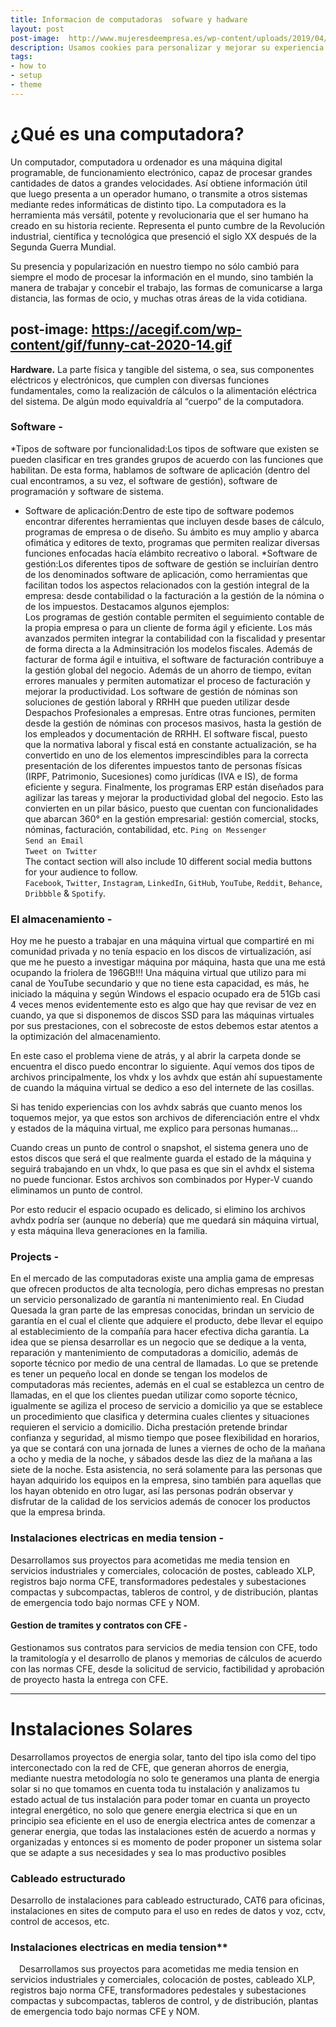 ```yaml
---
title: Informacion de computadoras  sofware y hadware
layout: post
post-image:  http://www.mujeresdeempresa.es/wp-content/uploads/2019/04/soporte-tecnico-con-inteligencia-artificial.jpg
description: Usamos cookies para personalizar y mejorar su experiencia en nuestro sitio, como se describe en la herramienta de consentimiento de cookies. Puede aceptar todas las cookies de nuestro sitio si hace clic en "Aceptar todo" o rechazar las cookies no esenciales si hace clic en "Rechazar todo"
tags:
- how to
- setup
- theme
---
```


# ¿Qué es una computadora?
Un computador, computadora u ordenador es una máquina digital programable, de funcionamiento electrónico, capaz de procesar grandes cantidades de datos a grandes velocidades. Así obtiene información útil que luego presenta a un operador humano, o transmite a otros sistemas mediante redes informáticas de distinto tipo.
La computadora es la herramienta más versátil, potente y revolucionaria que el ser humano ha creado en su historia reciente. Representa el punto cumbre de la Revolución industrial, científica y tecnológica que presenció el siglo XX después de la Segunda Guerra Mundial.

Su presencia y popularización en nuestro tiempo no sólo cambió para siempre el modo de procesar la información en el mundo, sino también la manera de trabajar y concebir el trabajo, las formas de comunicarse a larga distancia, las formas de ocio, y muchas otras áreas de la vida cotidiana.

post-image: https://acegif.com/wp-content/gif/funny-cat-2020-14.gif
---

**Hardware.** La parte física y tangible del sistema, o sea, sus componentes eléctricos y electrónicos, que cumplen con diversas funciones fundamentales, como la realización de cálculos o la alimentación eléctrica del sistema. De algún modo equivaldría al “cuerpo” de la computadora.


###  Software  -
*Tipos de software por funcionalidad:Los tipos de software que existen se pueden clasificar en tres grandes grupos de acuerdo con las funciones que habilitan. De esta forma, hablamos de software de aplicación (dentro del cual encontramos, a su vez, el software de gestión), software de programación y software de sistema.
* Software de aplicación:Dentro de este tipo de software podemos encontrar diferentes herramientas que incluyen desde bases de cálculo, programas de empresa o de diseño. Su ámbito es muy amplio y abarca ofimática y editores de texto, programas que permiten realizar diversas funciones enfocadas hacía elámbito recreativo o laboral.
*Software de gestión:Los diferentes tipos de software de gestión se incluirían dentro de los denominados software de aplicación, como herramientas que facilitan todos los aspectos relacionados con la gestión integral de la empresa: desde contabilidad o la facturación a la gestión de la nómina o de los impuestos. Destacamos algunos ejemplos:  
Los programas de gestión contable permiten el seguimiento contable de la propia empresa o para un cliente de forma ágil y eficiente. Los más avanzados permiten integrar la contabilidad con la fiscalidad y presentar de forma directa a la Adminsitración los modelos fiscales. 
Además de facturar de forma ágil e intuitiva, el software de facturación contribuye a la gestión global del negocio. Además de un ahorro de tiempo, evitan errores manuales y permiten automatizar el proceso de facturación y mejorar la productividad.
Los software de gestión de nóminas son soluciones de gestión laboral y RRHH que pueden utilizar desde Despachos Profesionales a empresas. Entre otras funciones, permiten desde la gestión de nóminas con procesos masivos, hasta la gestión de los empleados y documentación de RRHH. 
El software fiscal, puesto que la normativa laboral y fiscal está en constante actualización, se ha convertido en uno de los elementos imprescindibles para la correcta presentación de los diferentes impuestos tanto de personas físicas (IRPF, Patrimonio, Sucesiones) como jurídicas (IVA e IS), de forma eficiente y segura.
Finalmente, los programas ERP están diseñados para agilizar las tareas y mejorar la productividad global del negocio. Esto las convierten en un pilar básico, puesto que cuentan con funcionalidades que abarcan 360° en la gestión empresarial: gestión comercial, stocks, nóminas, facturación, contabilidad, etc. 
`Ping on Messenger`<br>
`Send an Email`<br>
`Tweet on Twitter`<br>
The contact section will also include 10 different social media buttons for your audience to follow.<br>
`Facebook`, `Twitter`, `Instagram`, `LinkedIn`, `GitHub`, `YouTube`, `Reddit`, `Behance`, `Dribbble` & `Spotify`.

### El almacenamiento -
Hoy me he puesto a trabajar en una máquina virtual que compartiré en mi comunidad privada y no tenía espacio en los discos de virtualización, así que me he puesto a investigar máquina por máquina, hasta que una me está ocupando la friolera de 196GB!!! Una máquina virtual que utilizo para mi canal de YouTube secundario y que no tiene esta capacidad, es más, he iniciado la máquina y según Windows el espacio ocupado era de 51Gb casi 4 veces menos evidentemente esto es algo que hay que revisar de vez en cuando, ya que si disponemos de discos SSD para las máquinas virtuales por sus prestaciones, con el sobrecoste de estos debemos estar atentos a la optimización del almacenamiento.

En este caso el problema viene de atrás, y al abrir la carpeta donde se encuentra el disco puedo encontrar lo siguiente.
Aquí vemos dos tipos de archivos principalmente, los vhdx y los avhdx que están ahí supuestamente de cuando la máquina virtual se dedico a eso del internete de las cosillas.

Si has tenido experiencias con los avhdx sabrás que cuanto menos los toquemos mejor, ya que estos son archivos de diferenciación entre el vhdx y estados de la máquina virtual, me explico para personas humanas…

Cuando creas un punto de control o snapshot, el sistema genera uno de estos discos que será el que realmente guarda el estado de la máquina y seguirá trabajando en un vhdx, lo que pasa es que sin el avhdx el sistema no puede funcionar. Estos archivos son combinados por Hyper-V cuando eliminamos un punto de control.

Por esto reducir el espacio ocupado es delicado, si elimino los archivos avhdx podría ser (aunque no debería) que me quedará sin máquina virtual, y esta máquina lleva generaciones en la familia.
### Projects -
En el mercado de las computadoras existe una amplia gama de empresas que ofrecen
productos de alta tecnología, pero dichas empresas no prestan un servicio personalizado
de garantía ni mantenimiento real. En Ciudad Quesada la gran parte de las empresas
conocidas, brindan un servicio de garantía en el cual el cliente que adquiere el producto,
debe llevar el equipo al establecimiento de la compañía para hacer efectiva dicha
garantía.
La idea que se piensa desarrollar es un negocio que se dedique a la venta, reparación y
mantenimiento de computadoras a domicilio, además de soporte técnico por medio de
una central de llamadas.
Lo que se pretende es tener un pequeño local en donde se tengan los modelos de
computadoras más recientes, además en el cual se establezca un centro de llamadas, en
el que los clientes puedan utilizar como soporte técnico, igualmente se agiliza el proceso
de servicio a domicilio ya que se establece un procedimiento que clasifica y determina
cuales clientes y situaciones requieren el servicio a domicilio.
Dicha prestación pretende brindar confianza y seguridad, al mismo tiempo que posee
flexibilidad en horarios, ya que se contará con una jornada de lunes a viernes de ocho de
la mañana a ocho y media de la noche, y sábados desde las diez de la mañana a las siete
de la noche.
Esta asistencia, no será solamente para las personas que hayan adquirido los equipos en
la empresa, sino también para aquellas que los hayan obtenido en otro lugar, así las
personas podrán observar y disfrutar de la calidad de los servicios además de conocer
los productos que la empresa brinda.


### Instalaciones electricas en media tension -
Desarrollamos sus proyectos para acometidas me media tension en servicios industriales y comerciales, colocación de postes, cableado XLP, registros bajo norma CFE, transformadores pedestales y subestaciones compactas y subcompactas, tableros de control, y de distribución, plantas de emergencia todo bajo normas CFE y NOM.
#### Gestion de tramites y contratos con CFE -

Gestionamos sus contratos para servicios de media tension con CFE, todo la tramitología y el desarrollo de planos y memorias de cálculos de acuerdo con las normas CFE, desde la solicitud de servicio, factibilidad y aprobación de proyecto hasta la entrega con CFE.


---

# Instalaciones Solares
Desarrollamos proyectos de energia solar, tanto del tipo isla como del tipo interconectado con la red de CFE, que generan ahorros de energia, mediante nuestra metodología no solo te generamos una planta de energia solar si no que tomamos en cuenta toda tu instalación y analizamos tu estado actual de tus instalación para poder tomar en cuanta un proyecto integral energético, no solo que genere energia electrica si que en un principio sea eficiente en el uso de energia electrica antes de comenzar a generar energia, que todas las instalaciones estén de acuerdo a normas y organizadas y entonces si es momento de poder proponer un sistema solar que se adapte a sus necesidades y sea lo mas productivo posibles

### Cableado estructurado
Desarrollo de instalaciones para cableado estructurado, CAT6 para oficinas, instalaciones en sites de computo para el uso en redes de datos y voz, cctv, control de accesos, etc. 

### Instalaciones electricas en media tension**
 Desarrollamos sus proyectos para acometidas me media tension en servicios industriales y comerciales, colocación de postes, cableado XLP, registros bajo norma CFE, transformadores pedestales y subestaciones compactas y subcompactas, tableros de control, y de distribución, plantas de emergencia todo bajo normas CFE y NOM. 

